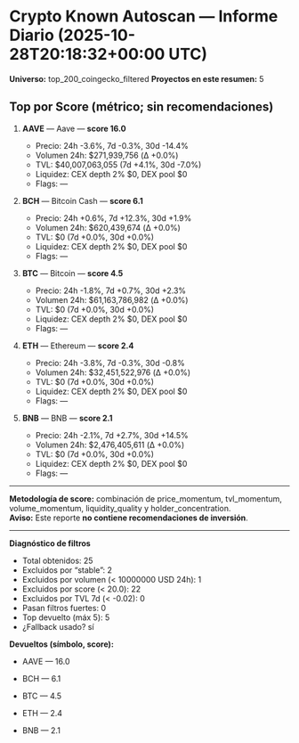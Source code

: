 # Crypto Known Autoscan — Informe Diario (2025-10-28T20:18:32+00:00 UTC)

**Universo:** top_200_coingecko_filtered
**Proyectos en este resumen:** 5

## Top por Score (métrico; sin recomendaciones)

1. **AAVE** — Aave — **score 16.0**
   - Precio: 24h -3.6%, 7d -0.3%, 30d -14.4%
   - Volumen 24h: $271,939,756 (Δ +0.0%)
   - TVL: $40,007,063,055 (7d +4.1%, 30d -7.0%)
   - Liquidez: CEX depth 2% $0, DEX pool $0
   - Flags: —

2. **BCH** — Bitcoin Cash — **score 6.1**
   - Precio: 24h +0.6%, 7d +12.3%, 30d +1.9%
   - Volumen 24h: $620,439,674 (Δ +0.0%)
   - TVL: $0 (7d +0.0%, 30d +0.0%)
   - Liquidez: CEX depth 2% $0, DEX pool $0
   - Flags: —

3. **BTC** — Bitcoin — **score 4.5**
   - Precio: 24h -1.8%, 7d +0.7%, 30d +2.3%
   - Volumen 24h: $61,163,786,982 (Δ +0.0%)
   - TVL: $0 (7d +0.0%, 30d +0.0%)
   - Liquidez: CEX depth 2% $0, DEX pool $0
   - Flags: —

4. **ETH** — Ethereum — **score 2.4**
   - Precio: 24h -3.8%, 7d -0.3%, 30d -0.8%
   - Volumen 24h: $32,451,522,976 (Δ +0.0%)
   - TVL: $0 (7d +0.0%, 30d +0.0%)
   - Liquidez: CEX depth 2% $0, DEX pool $0
   - Flags: —

5. **BNB** — BNB — **score 2.1**
   - Precio: 24h -2.1%, 7d +2.7%, 30d +14.5%
   - Volumen 24h: $2,476,405,611 (Δ +0.0%)
   - TVL: $0 (7d +0.0%, 30d +0.0%)
   - Liquidez: CEX depth 2% $0, DEX pool $0
   - Flags: —


---

**Metodología de score:** combinación de price_momentum, tvl_momentum, volume_momentum, liquidity_quality y holder_concentration.  
**Aviso:** Este reporte **no contiene recomendaciones de inversión**.


---
**Diagnóstico de filtros**

- Total obtenidos: 25
- Excluidos por “stable”: 2
- Excluidos por volumen (< 10000000 USD 24h): 1
- Excluidos por score (< 20.0): 22
- Excluidos por TVL 7d (< -0.02): 0
- Pasan filtros fuertes: 0
- Top devuelto (máx 5): 5
- ¿Fallback usado? sí


**Devueltos (símbolo, score):**

- AAVE — 16.0

- BCH — 6.1

- BTC — 4.5

- ETH — 2.4

- BNB — 2.1


